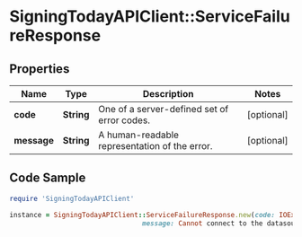 # SigningTodayAPIClient::ServiceFailureResponse

## Properties

Name | Type | Description | Notes
------------ | ------------- | ------------- | -------------
**code** | **String** | One of a server-defined set of error codes. | [optional] 
**message** | **String** | A human-readable representation of the error. | [optional] 

## Code Sample

```ruby
require 'SigningTodayAPIClient'

instance = SigningTodayAPIClient::ServiceFailureResponse.new(code: IOException,
                                 message: Cannot connect to the datasource!)
```


